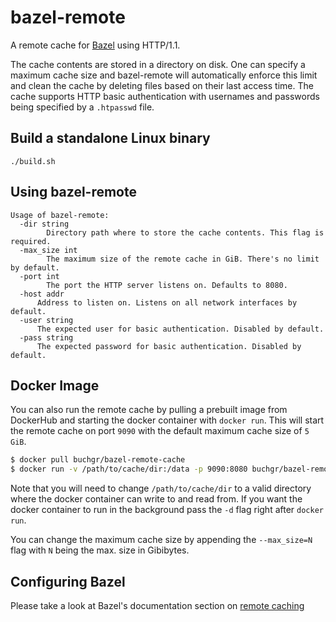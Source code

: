 # bazel-remote
A remote cache for [Bazel](https://bazel.build) using HTTP/1.1.

The cache contents are stored in a directory on disk. One can specify a maximum cache size and bazel-remote will automatically enforce this limit and clean the cache by deleting files based on their last access time. The cache supports HTTP basic authentication with usernames and passwords being specified by a `.htpasswd` file.

## Build a standalone Linux binary
```
./build.sh
```

## Using bazel-remote
```
Usage of bazel-remote:
  -dir string
    	Directory path where to store the cache contents. This flag is required.
  -max_size int
    	The maximum size of the remote cache in GiB. There's no limit by default.
  -port int
    	The port the HTTP server listens on. Defaults to 8080.
  -host addr
      Address to listen on. Listens on all network interfaces by default.
  -user string
      The expected user for basic authentication. Disabled by default.
  -pass string
      The expected password for basic authentication. Disabled by default.
```

## Docker Image

You can also run the remote cache by pulling a prebuilt image from DockerHub and starting the docker container with `docker run`. This will start the remote cache on port `9090` with the default maximum cache size of `5 GiB`.

```bash
$ docker pull buchgr/bazel-remote-cache
$ docker run -v /path/to/cache/dir:/data -p 9090:8080 buchgr/bazel-remote-cache
```

Note that you will need to change `/path/to/cache/dir` to a valid directory where the docker container can write to and read from. If you want the docker container to run in the background pass the `-d` flag right after `docker run`.

You can change the maximum cache size by appending the `--max_size=N` flag with `N` being the max. size in Gibibytes.

## Configuring Bazel

Please take a look at Bazel's documentation section on [remote caching](https://docs.bazel.build/versions/master/remote-caching.html#run-bazel-using-the-remote-cache)

